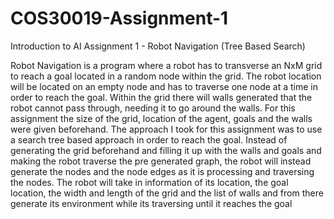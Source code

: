 # COS30019-Assignment-1
Introduction to AI Assignment 1 - Robot Navigation (Tree Based Search)
 
Robot Navigation is a program where a robot has to transverse an NxM grid to
reach a goal located in a random node within the grid. The robot location will be located on
an empty node and has to traverse one node at a time in order to reach the goal. Within the
grid there will walls generated that the robot cannot pass through, needing it to go around the
walls. For this assignment the size of the grid, location of the agent, goals and the walls were
given beforehand.
The approach I took for this assignment was to use a search tree based approach in order to
reach the goal. Instead of generating the grid beforehand and filling it up with the walls and
goals and making the robot traverse the pre generated graph, the robot will instead generate
the nodes and the node edges as it is processing and traversing the nodes. The robot will take
in information of its location, the goal location, the width and length of the grid and the list of
walls and from there generate its environment while its traversing until it reaches the goal
